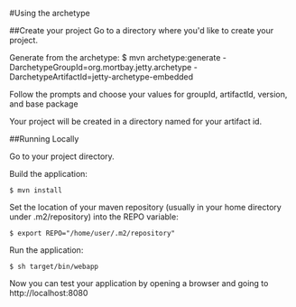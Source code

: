 #Using the archetype

##Create your project
Go to a directory where you'd like to create your project.

Generate from the archetype:
    $ mvn archetype:generate -DarchetypeGroupId=org.mortbay.jetty.archetype -DarchetypeArtifactId=jetty-archetype-embedded

Follow the prompts and choose your values for groupId, artifactId, version, and base package

Your project will be created in a directory named for your artifact id. 

##Running Locally

Go to your project directory.

Build the application:

    $ mvn install

Set the location of your maven repository (usually in your home directory under .m2/repository)  into the REPO variable:

    $ export REPO="/home/user/.m2/repository"

Run the application:

    $ sh target/bin/webapp

Now you can test your application by opening a browser and going to http://localhost:8080
